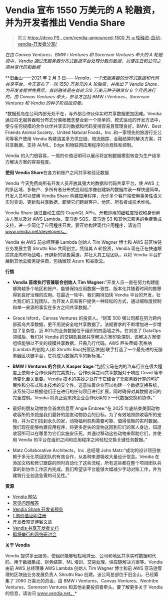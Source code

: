 # Vendia 宣布 1550 万美元的 A 轮融资，并为开发者推出 Vendia Share

> 原文:[https://devo PS . com/vendia-announced-1500 万-a 轮融资-启动-vendia-开发者分享/](https://devops.com/vendia-announces-15-5m-series-a-funding-and-launches-vendia-share-for-developers/)

*在由 Canvas Ventures、BMW i Ventures 和 Sorenson Ventures 牵头的 A 轮融资中，Vendia 通过无服务器分布式数据平台处理分散的数据，以便在云和公司之间共享代码和数据*

**旧金山——2021 年 2 月 3 日——**Vendia，一个无服务器的分布式数据和代码共享平台，今天宣布了一轮 1550 万美元的 A 轮融资，并推出了 Vendia Share*，为开发者提供免费层。首轮融资是在首轮 510 万美元种子融资仅 6 个月后进行的，由 Canvas Ventures 牵头，参与方包括 BMW i Ventures、Sorenson Ventures 和 Vendia 的种子阶段投资者。*

 *数据孤岛在公司内部无处不在，与外部合作伙伴实时共享数据更加困难。Vendia 通过将无服务器和分布式分类帐概念整合到一个简单的、模式驱动的开发方法中，使与任何规模的合作伙伴共享实时数据和代码变得容易且管理良好。BMW、Best Friends Animal Society、United Natural Foods，Inc .和一家领先的旅游行业公司等客户使用 Vendia 构建涵盖多方供应链、物流跟踪、金融结算的解决方案，并共享数据，支持 AI/ML、Edge 和物联网应用程序的合规性和控制。

Vendia 的入门很容易，一周的价值证明可以展示将定制数据模型转变为生产级多方解决方案的容易程度。

**使用 Vendia Share**在各方和账户之间共享和验证数据

Vendia 今天免费向所有开发人员开放其强大的数据和代码共享平台，使 AWS 上的多区域、多帐户、多所有者分布式应用程序像创建新的数据库表一样快速简单。开发人员可以使用 Vendia Share 构建应用程序，允许多个客户端使用事务性语义实时查询、更新和共享数据，即使它们跨越客户、地区、所有者或技术堆栈。

Vendia Share 通过自动生成的 GraphQL APIs、开箱即用的细粒度授权和身份解决方案以及对 AWS Lambda、亚马逊 SQS、亚马逊 S3 和其他云服务的免费集成支持，进一步简化了应用程序开发。要开始构建现代应用程序，请访问 www.vendia.net/developers。

Vendia 由 AWS 前总经理兼 Lambda 创始人 Tim Wagner 博士和 AWS 前区块链业务发展主管 Shruthi Rao 共同创立。凭借其 A 轮投资，Vendia 现在正在快速跟踪其走向市场战略，开辟新的销售渠道，并壮大其工程团队，以将 Vendia 平台扩展到其他云服务提供商，包括微软 Azure 和谷歌云。

**行情**

*   **Vendia 首席执行官兼联合创始人 Tim Wagner:**“开发人员一直在努力构建能够跨越多个地区和账户、能够保持应用数据一致性、版本化并随着时间的推移得到良好治理的应用。在最近一轮中，我们期待加快 Vendia 平台的开发，壮大我们的工程团队，为开发人员和客户提供一种轻松的方式，通过细粒度控制和单一来源的事实在多方之间共享数据。”
*   Grace Isford，Canvas Ventures 的投资人。“财富 500 强公司都在努力跨内部孤岛共享数据，更不用说安全地共享数据了。法规要求的不断增加进一步增加了复杂性，近 80%的业务数据位于组织的四面墙之外。在浏览了 DataOps 领域后，我们对 Vendia 的交钥匙数据共享解决方案印象深刻，该解决方案使组织能够以不变的规模共享数据，只需几行代码。AWS 巨头蒂姆·瓦格纳(Lambda 的创始人)和 Shruthi Rao(托管区块链)联手打造了一个最先进的无服务器区块链平台，它将成为数据共享的新标准。”
*   **BMW I Ventures 的合伙人 Kasper Sage**:“包括宝马在内的汽车行业在很大程度上依赖于合作伙伴的完美执行。合作伙伴之间共享数据对于响应 Covid 等市场变化至关重要。Vendia 技术的美妙之处在于它结合了无服务器计算的可扩展性和分布式账本技术的安全性。这意味着企业可以构建一个数据交换系统，该系统可以根据他们正在进行的任何项目进行扩展，同时确保对其数据访问的完全控制。Vendia 将真正迎来跨企业合作伙伴的下一代数据交换和协作。”
*   最好的朋友动物协会首席信息官 Angie Embree:“在 2025 年底结束美国动物收容所的杀戮是我们最好的朋友动物协会的目标。为了有效地照顾收容所的宠物，并为它们找到永久的家，动物福利机构需要可靠、值得信赖的实时数据。我们现在能够构建应用程序，将更多走失的宠物送回到它们的家人身边，知道收容所可以在哪里为它们实施安乐死，并通过移动这些动物来帮助它们，并使用 Vendia 的平台在组织之间和应用程序之间轻松交换关键任务数据。”

*   Matz Collaborative Architects，Inc .总经理 John Matz:“成功的设计项目依赖于多元化项目团队的有效合作，从各种来源吸收大量设计信息。Vendia 在添加文档和修订跟踪的同时自动化了这些流程，所有这些都在整个项目团队共享的新协作工作区内完成。我们希望该平台能够大幅减少手动对账工作，并为建筑行业创造急需的可见性。”

**资源**

*   [Vendia 网站](http://link.mediaoutreach.meltwater.com/ls/click?upn=XvWK58LUAbQhfRGWOri-2Bs0nvdsTmScvetnQ40UG5U5DY2O-2BiSosizgRkY4zglC9cch8l_1t4-2BOg2k7wiQWuhTGn5MziV3TfjsjGhnCpxt5L4LW1fhe3dilWRJlFTonV6W0QZ2FoaUnum84Kn53xwlCQUagkKpqqthRRapFD5xUtGbB0-2FQQtcT9ramPp91-2FrAnL1w-2BDqmWKzBOa7P9fAi-2FBMM-2Ffv6Ub5QtUvMPB0bUWfMh1kAqXkcX8YL1mWINvycmMsXAfSdtavV2Iva4PDOE1Azk8JKeks57xHpMsPuW9U89FgtjZX37YQZywhflNyoAQZ669-2BQYcy7ZQayObSAwGy-2FLaWSDq6qz74Q1JzwQAWpHy-2B6SDjLNBBKJP3RC5gITqbudfjcMQOs1mK3IT-2ByTOga3iKAp5FlysBKyTZcymFThQsO-2BgUa4S8oabFOjxK620QMA4x3sN79C3earTmKg0kwFyA-3D-3D)
*   [常见问题解答](http://link.mediaoutreach.meltwater.com/ls/click?upn=XvWK58LUAbQhfRGWOri-2Bs9h13XbYWQaQHspdQHNwgXpxyZfqirKGdbTA5zy45MZekPiH_1t4-2BOg2k7wiQWuhTGn5MziV3TfjsjGhnCpxt5L4LW1fhe3dilWRJlFTonV6W0QZ2FoaUnum84Kn53xwlCQUagkKpqqthRRapFD5xUtGbB0-2FQQtcT9ramPp91-2FrAnL1w-2BDqmWKzBOa7P9fAi-2FBMM-2Ffv6Ub5QtUvMPB0bUWfMh1kAqXkcX8YL1mWINvycmMsXAfSdtavV2Iva4PDOE1Azk8GbXbYMipI9Khy1KxiDF7tU-2FLHEqcrZnmfOarnbULn3k9d0YgE9kl2IeDIQAklIwLUCNyGHrZSqGlmHsMpCzPrcM5Y7Vf3LbNmqozi-2Fe6syUtrhjUor-2F1eeoftnHBPNkR9GkcEUus-2BajKldD85xAAsnL4trS-2Bl53b2hxMMUqM73wafygxgBUEojsVC2qM9WLYA-3D-3D)
*   [Vendia Share 开发者预览](http://link.mediaoutreach.meltwater.com/ls/click?upn=b5QYmW23E1qATXQIUH9Pad57WNi2WSqJIatBAIzTXksGP2uofmuo4obiM4kXNUGmrvvCsvPqxv-2FUJOj7wrltAQ-3D-3Dxz4i_1t4-2BOg2k7wiQWuhTGn5MziV3TfjsjGhnCpxt5L4LW1fhe3dilWRJlFTonV6W0QZ2FoaUnum84Kn53xwlCQUagkKpqqthRRapFD5xUtGbB0-2FQQtcT9ramPp91-2FrAnL1w-2BDqmWKzBOa7P9fAi-2FBMM-2Ffv6Ub5QtUvMPB0bUWfMh1kAqXkcX8YL1mWINvycmMsXAfSdtavV2Iva4PDOE1Azk8IRev2yAYe7B14MSz5w5fWqdVP49m9MNXkKXoXrm7cHIU4ipmG7aQ4PgWt1c9Z27FmNcqeJklx2gM18vbj8xQ1jsYz3f1xmXB2QYpv2TdU7cL8YprgztCZKYi4DVMBxAoAKGqQ39gpjx1oh-2F-2BJaE2Cx2Q2P2myNaPSEXgCeT1saomDwuDCcEbjdOSJhvCv4WeA-3D-3D)
*   [1 周价值证明注册](http://link.mediaoutreach.meltwater.com/ls/click?upn=XvWK58LUAbQhfRGWOri-2Bs8bMMJr8Qlf3zNn1PCIefOunfidT-2FDssWjPc0fswYzWr3fCy_1t4-2BOg2k7wiQWuhTGn5MziV3TfjsjGhnCpxt5L4LW1fhe3dilWRJlFTonV6W0QZ2FoaUnum84Kn53xwlCQUagkKpqqthRRapFD5xUtGbB0-2FQQtcT9ramPp91-2FrAnL1w-2BDqmWKzBOa7P9fAi-2FBMM-2Ffv6Ub5QtUvMPB0bUWfMh1kAqXkcX8YL1mWINvycmMsXAfSdtavV2Iva4PDOE1Azk8Flp7ZN-2B-2FwghI7VUlg-2BgEfsdI-2BuMUmkl-2FMIkaY1ML81DR1i4E2l6bjcjfnIfZiVC98PBGS4uRvfP9Yfmm3IdsMI6BzXG35pIL2VLlh7g8XckdNsLtIrp8yBMrR2vDVso53mIdMB6g7c2pX3hkY4VwgFmI6wqPB6naiITYrdhxqi7-2BoKGZQxbTXKG6e4klAibfg-3D-3D)
*   [开发者预览博客文章](http://link.mediaoutreach.meltwater.com/ls/click?upn=b5QYmW23E1qATXQIUH9PaSGDAT27qNDZVTPcqibZ54FZE9d-2BRGRiqhKIMKsOJyMsfrospKrhDrDGuGIaK-2BPvgHiwywZFfYwJ2mkScp8zDvI-3Dc989_1t4-2BOg2k7wiQWuhTGn5MziV3TfjsjGhnCpxt5L4LW1fhe3dilWRJlFTonV6W0QZ2FoaUnum84Kn53xwlCQUagkKpqqthRRapFD5xUtGbB0-2FQQtcT9ramPp91-2FrAnL1w-2BDqmWKzBOa7P9fAi-2FBMM-2Ffv6Ub5QtUvMPB0bUWfMh1kAqXkcX8YL1mWINvycmMsXAfSdtavV2Iva4PDOE1Azk8LVdpSPLs8bXq7vgHBz8uQYO3ElSa8yCeGc7rNzLBAjGGl5jEuzDGH7BPBxyp4OXKCsdhjZgOVhL-2Fq9EMTLTAgJ0DtCVPB9Yg-2B0Xoz65u1tygTvlOiJmSF2SIt5PZG2r-2BhVARFnE8EinkJxPvw013khkrjSy-2FW6wV8pViiDTXao4Uv4Eh76pvJMXvbBQaGcU9g-3D-3D)
*   [Vendia 共享开发者文档](http://link.mediaoutreach.meltwater.com/ls/click?upn=b5QYmW23E1qATXQIUH9Pad57WNi2WSqJIatBAIzTXkuK9stkLYstHLMhsdHP89w-2FYUmd_1t4-2BOg2k7wiQWuhTGn5MziV3TfjsjGhnCpxt5L4LW1fhe3dilWRJlFTonV6W0QZ2FoaUnum84Kn53xwlCQUagkKpqqthRRapFD5xUtGbB0-2FQQtcT9ramPp91-2FrAnL1w-2BDqmWKzBOa7P9fAi-2FBMM-2Ffv6Ub5QtUvMPB0bUWfMh1kAqXkcX8YL1mWINvycmMsXAfSdtavV2Iva4PDOE1Azk8LO-2BKq2GfVQt7WD-2B-2B-2Bhny1he4OADwGgcbYKSwCU0DclCE6oe28Rtblg6-2ByZhvzQAyQ9OVjxwjqsxpBoG4OOIz0hj-2FCKizJWv-2Fcn-2BOPtywUD4a2E1Pfc2TCMk3srZo6QYRfskjVJ4SxLqUfq-2FxNxeyIpmKu-2BuzbX9Xsr-2FLnT6-2BlU4utxzlDWVLOEH0ds-2BpnjDFw-3D-3D)
*   [即将举行的网络研讨会](http://link.mediaoutreach.meltwater.com/ls/click?upn=b5QYmW23E1qATXQIUH9PaaNk7KfkJ7F0X4u9Li1ZoRxvdDPiU9kFTla0jSgRz06v6T4Y_1t4-2BOg2k7wiQWuhTGn5MziV3TfjsjGhnCpxt5L4LW1fhe3dilWRJlFTonV6W0QZ2FoaUnum84Kn53xwlCQUagkKpqqthRRapFD5xUtGbB0-2FQQtcT9ramPp91-2FrAnL1w-2BDqmWKzBOa7P9fAi-2FBMM-2Ffv6Ub5QtUvMPB0bUWfMh1kAqXkcX8YL1mWINvycmMsXAfSdtavV2Iva4PDOE1Azk8Hw7mlZStxJ-2BU7W9RVIak4QRgXZujQH81fc2C-2F81twMrM17dHUH0z3DjCgvxbuNbzkpxEqlJbM5kLL8AgDUVWDpqdBESoNpqwQq9WFu7ZScWSoQ8G0QG2sibLP0WbDADLBVtL-2FVJuc3RzUznlQma1hBpklq1L3zMt85K0hPoPiuvkDBRwYxMwEqkj9L7aO57YQ-3D-3D)

**关于 Vendia**

Vendia 提供多云服务，使组织能够轻松地跨云、公司和地区共享实时数据和代码，用于数据集成、财务结算、ML 培训、交易处理、供应链解决方案等。Vendia 由前 AWS 总经理兼 AWS Lambda 创始人 Tim Wagner 博士和前 AWS 亚马逊管理的区块链业务发展负责人 Shruthi Rao 创建。该公司总部位于旧金山，已经筹集了 2060 万美元的资金，由 BMW i Ventures、Canvas Ventures、Neotribe Ventures、Sorenson Ventures 和其他主要投资者牵头。要了解更多关于 Vendia 的信息，请访问 www.vendia.net。*